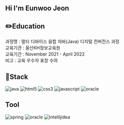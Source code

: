 ## **Hi I'm Eunwoo Jeon**

## :pencil2:**Education**
과정명 : 멀티 디바이스 융합 자바(Java) 디지털 컨버전스 과정<br>
교육기관 : 울산KH정보교육원<br>
교육기간 : November 2021 - April 2022<br>
비고 : 교육 우수자 표창 수여

##  :rocket:**Stack**

<img alt="java" src ="https://img.shields.io/badge/java-007396.svg?&style=for-the-badge&logo=java&logoColor=white"/>
<img alt="html5" src ="https://img.shields.io/badge/html5-E34F26.svg?&style=for-the-badge&logo=html5&logoColor=white"/>
<img alt="css3" src ="https://img.shields.io/badge/css3-1572B6.svg?&style=for-the-badge&logo=css3&logoColor=white"/>
<img alt="javascript" src ="https://img.shields.io/badge/javascript-F7DF1E.svg?&style=for-the-badge&logo=javascript&logoColor=white"/>
<img alt="oracle" src ="https://img.shields.io/badge/oracle-F80000.svg?&style=for-the-badge&logo=oracle&logoColor=white"/>

## Tool
<img alt="spring" src ="https://img.shields.io/badge/spring-6DB33F.svg?&style=for-the-badge&logo=spring&logoColor=white"/>
<img alt="oracle" src ="https://img.shields.io/badge/oracle-F80000.svg?&style=for-the-badge&logo=oracle&logoColor=white"/>
<img alt="intellijidea" src ="https://img.shields.io/badge/intellijidea-000000.svg?&style=for-the-badge&logo=intellijidea&logoColor=white"/>